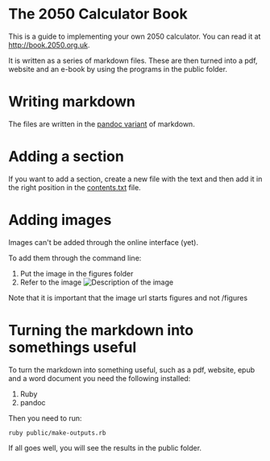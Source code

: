 The 2050 Calculator Book
========================

This is a guide to implementing your own 2050 calculator. You can read it at http://book.2050.org.uk.

It is written as a series of markdown files. These are then turned into a pdf, website and an e-book by using the programs in the public folder.

# Writing markdown

The files are written in the [pandoc variant](http://johnmacfarlane.net/pandoc/README.html#pandocs-markdown) of markdown. 

# Adding a section

If you want to add a section, create a new file with the text and then add it in the right position in the [contents.txt](./contents.txt) file.

# Adding images

Images can't be added through the online interface (yet).

To add them through the command line:

1. Put the image in the figures folder
2. Refer to the image ![Description of the image](figures/filename-of-image.png)

Note that it is important that the image url starts figures and not /figures

Turning the markdown into somethings useful
==========================================

To turn the markdown into something useful, such as a pdf, website, epub and a word document you need the following installed:

1. Ruby
2. pandoc

Then you need to run:

    ruby public/make-outputs.rb

If all goes well, you will see the results in the public folder.
